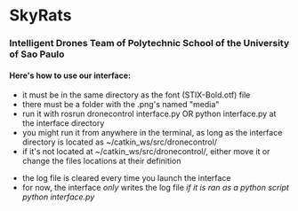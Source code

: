 # **SkyRats**

### Intelligent Drones Team of Polytechnic School of the University of Sao Paulo

#### Here's how to use our interface:
- it must be in the same directory as the font (STIX-Bold.otf) file
- there must be a folder with the .png's named "media"
- run it with rosrun dronecontrol interface.py OR python interface.py at the interface directory
- you might run it from anywhere in the terminal, as long as the interface directory is located as ~/catkin_ws/src/dronecontrol/
- if it's not located at ~/catkin_ws/src/dronecontrol/, either move it or change the files locations at their definition
* the log file is cleared every time you launch the interface
* for now, the interface *only* writes the log file *if it is ran as a python script* _python interface.py_
